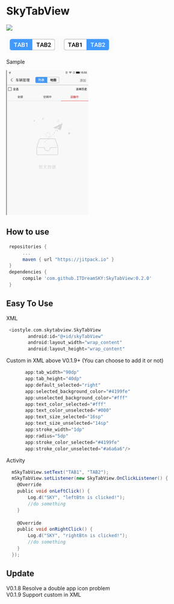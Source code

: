 # SkyTabView
[![](https://jitpack.io/v/ITDreamSKY/SkyTabView.svg)](https://jitpack.io/#ITDreamSKY/SkyTabView) 

![Alt text](https://github.com/ITDreamSKY/SkyTabView/blob/master/TAB1.png) 
![Alt text](https://github.com/ITDreamSKY/SkyTabView/blob/master/TAB2.png) 

Sample 

![Alt text](https://github.com/ITDreamSKY/SkyTabView/blob/master/screenShot.gif) 

## How to use
  ```Groovy
   repositories {
        ...
        maven { url "https://jitpack.io" }
   }
   dependencies {
        compile 'com.github.ITDreamSKY:SkyTabView:0.2.0'
   }
   ```
   
## Easy To Use
XML 
```Groovy
 <iostyle.com.skytabview.SkyTabView
        android:id="@+id/skyTabView"
        android:layout_width="wrap_content"
        android:layout_height="wrap_content"
 ```
 Custom in XML above V0.1.9+ (You can choose to add it or not)
 ```Groovy
        app:tab_width="90dp"
        app:tab_height="40dp"
        app:default_selected="right"
        app:selected_background_color="#4199fe"
        app:unselected_background_color="#fff"
        app:text_color_selected="#fff"
        app:text_color_unselected="#000"
        app:text_size_selected="16sp"
        app:text_size_unselected="14sp"
        app:stroke_width="1dp"
        app:radius="5dp"
        app:stroke_color_selected="#4199fe"
        app:stroke_color_unselected="#a6a6a6"/>
 ```
 Activity 
```Groovy
  mSkyTabView.setText("TAB1", "TAB2");
  mSkyTabView.setListener(new SkyTabView.OnClickListener() {
    @Override
    public void onLeftClick() {
        Log.d("SKY", "leftBtn is clicked!");
        //do something
    }

    @Override
    public void onRightClick() {
        Log.d("SKY", "rightBtn is clicked!");
        //do something
    }
  });
 ```
## Update
V0.1.8 Resolve a double app icon problem  
V0.1.9 Support custom in XML
